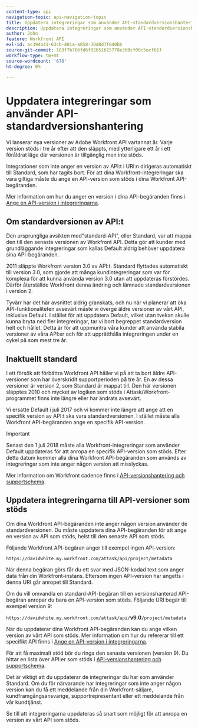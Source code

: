 ```yaml
---
content-type: api
navigation-topic: api-navigation-topic
title: Uppdatera integreringar som använder API-standardversionshantering
description: Uppdatera integreringar som använder API-standardversionshantering
author: John
feature: Workfront API
exl-id: ac394b41-63cb-481a-a858-30d8d7f840bb
source-git-commit: 183f7b766fd6f02b51625778e380cf00c5ecf61f
workflow-type: tm+mt
source-wordcount: '670'
ht-degree: 0%

---
```


# Uppdatera integreringar som använder API-standardversionshantering

Vi lanserar nya versioner av Adobe Workfront API vartannat år. Varje version stöds i tre år efter att den släppts, med ytterligare ett år i ett föråldrat läge där versionen är tillgänglig men inte stöds.

Integrationer som inte anger en version av API:t i URI:n dirigeras automatiskt till Standard, som har tagits bort. För att dina Workfront-integreringar ska vara giltiga måste du ange en API-version som stöds i dina Workfront API-begäranden.

Mer information om hur du anger en version i dina API-begäranden finns i [Ange en API-version i integreringarna](../../wf-api/api/specify-api-version-integrations.md).

## Om standardversionen av API:t

Den ursprungliga avsikten med&quot;standard-API&quot;, eller Standard, var att mappa den till den senaste versionen av Workfront API. Detta gör att kunder med grundläggande integreringar som kallas Default aldrig behöver uppdatera sina API-begäranden.

2011 släppte Workfront version 3.0 av API:t. Standard flyttades automatiskt till version 3.0, som gjorde att många kundintegreringar som var för komplexa för att kunna använda version 3.0 utan att uppdateras förstördes. Därför återställde Workfront denna ändring och lämnade standardversionen i version 2.

Tyvärr har det här avsnittet aldrig granskats, och nu när vi planerar att öka API-funktionaliteten avsevärt måste vi överge äldre versioner av vårt API, inklusive Default. I stället för att uppdatera Default, vilket utan tvekan skulle kunna bryta ned fler integreringar, tar vi bort begreppet standardversion helt och hållet. Detta är för att uppmuntra våra kunder att använda stabila versioner av våra API:er och för att upprätthålla integreringen under en cykel på som mest tre år.

## Inaktuellt standard

I ett försök att förbättra Workfront API håller vi på att ta bort äldre API-versioner som har överskridit supportperioden på tre år. En av dessa versioner är version 2, som Standard är mappat till. Den här versionen släpptes 2010 och mycket av logiken som stöds i Attask/Workfront-programmet finns inte längre eller har ändrats avsevärt.

Vi ersatte Default i juli 2017 och vi kommer inte längre att ange att en specifik version av API:t ska vara standardversionen. I stället måste alla Workfront API-begäranden ange en specifik API-version.

>[!IMPORTANT]
>
> Senast den 1 juli 2018 måste alla Workfront-integreringar som använder Default uppdateras för att anropa en specifik API-version som stöds. Efter detta datum kommer alla dina Workfront API-begäranden som används av integreringar som inte anger någon version att misslyckas.

Mer information om Workfront cadence finns i [API-versionshantering och supportschema](../../wf-api/api/api-version-support-schedule.md).

## Uppdatera integreringarna till API-versioner som stöds

Om dina Workfront API-begäranden inte anger någon version använder de standardversionen. Du måste uppdatera dina API-begäranden för att ange en version av API som stöds, helst till den senaste API som stöds.

Följande Workfront API-begäran anger till exempel ingen API-version:

`https://davidwhite.my.workfront.com/attask/api/project/metadata`

När denna begäran görs får du ett svar med JSON-kodad text som anger data från din Workfront-instans. Eftersom ingen API-version har angetts i denna URI går anropet till Standard.

Om du vill omvandla en standard-API-begäran till en versionshanterad API-begäran anropar du bara en API-version som stöds. Följande URI begär till exempel version 9:

`https://davidwhite.my.workfront.com/attask/api/`**v9.0**`/project/metadata`

När du uppdaterar dina Workfront API-begäranden kan du ange vilken version av vårt API som stöds. Mer information om hur du refererar till ett specifikt API finns i [Ange en API-version i integreringarna](../../wf-api/api/specify-api-version-integrations.md).

För att få maximalt stöd bör du ringa den senaste versionen (version 9). Du hittar en lista över API:er som stöds i [API-versionshantering och supportschema](../../wf-api/api/api-version-support-schedule.md).

Det är viktigt att du uppdaterar de integreringar du har som använder Standard. Om du för närvarande har integreringar som inte anger någon version kan du få ett meddelande från din Workfront-säljare, kundframgångsansvarige, supportrepresentant eller ett meddelande från vår kundtjänst.

Se till att integreringarna uppdateras så snart som möjligt för att anropa en version av vårt API som stöds.
